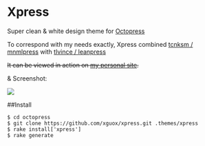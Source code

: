 
Xpress
======

Super  clean & white design theme for [Octopress](http://octopress.org)

To correspond with my needs exactly, Xpress combined  [tcnksm / mnmlpress](https://github.com/tcnksm/mnmlpress) with [tlvince / leanpress](https://github.com/tlvince/leanpress)

~~It can be viewed in action on [my personal site](http://xguox.me/).~~

& Screenshot:

![](https://gagqnq.dm2301.livefilestore.com/y2pgGB6njkMoSbIBHSyZvsFl-NyXsUiNM9YF0L4d-xGZJLZF2xD_eGpNCI3ehRiwcuFbOjCdPOgHQDwKZGRvgRimDbLhmdcR0xmFwNUBPb2c20/屏幕快照%202013-10-16%206.22.11%20PM.png?psid=1)

##Install

```
$ cd octopress
$ git clone https://github.com/xguox/xpress.git .themes/xpress
$ rake install['xpress']
$ rake generate
```
